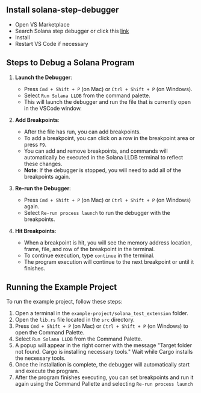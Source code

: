 ## Install solana-step-debugger

- Open VS Marketplace
- Search Solana step debugger or click this [link](https://marketplace.visualstudio.com/items?itemName=limechain.solana-step-debugger)
- Install
- Restart VS Code if necessary

## Steps to Debug a Solana Program

1. **Launch the Debugger**:

   - Press `Cmd + Shift + P` (on Mac) or `Ctrl + Shift + P` (on Windows).
   - Select `Run Solana LLDB` from the command palette.
   - This will launch the debugger and run the file that is currently open in the VSCode window.

2. **Add Breakpoints**:

   - After the file has run, you can add breakpoints.
   - To add a breakpoint, you can click on a row in the breakpoint area or press `F9`.
   - You can add and remove breakpoints, and commands will automatically be executed in the Solana LLDB terminal to reflect these changes.
   - **Note**: If the debugger is stopped, you will need to add all of the breakpoints again.

3. **Re-run the Debugger**:

   - Press `Cmd + Shift + P` (on Mac) or `Ctrl + Shift + P` (on Windows) again.
   - Select `Re-run process launch` to run the debugger with the breakpoints.

4. **Hit Breakpoints**:
   - When a breakpoint is hit, you will see the memory address location, frame, file, and row of the breakpoint in the terminal.
   - To continue execution, type `continue` in the terminal.
   - The program execution will continue to the next breakpoint or until it finishes.

## Running the Example Project

To run the example project, follow these steps:

1. Open a terminal in the `example-project/solana_test_extension` folder.
2. Open the `lib.rs` file located in the `src` directory.
3. Press `Cmd + Shift + P` (on Mac) or `Ctrl + Shift + P` (on Windows) to open the Command Palette.
4. Select `Run Solana LLDB` from the Command Palette.
5. A popup will appear in the right corner with the message "Target folder not found. Cargo is installing necessary tools." Wait while Cargo installs the necessary tools.
6. Once the installation is complete, the debugger will automatically start and execute the program.
7. After the program finishes executing, you can set breakpoints and run it again using the Command Pallette and selecting `Re-run process launch`
